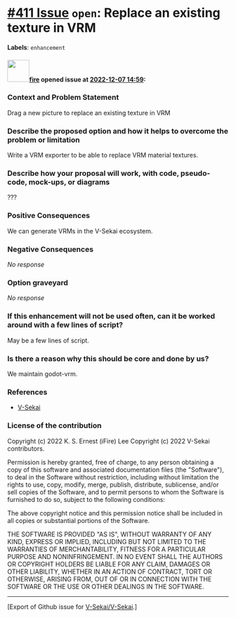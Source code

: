# [\#411 Issue](https://github.com/V-Sekai/V-Sekai/issues/411) `open`: Replace an existing texture in VRM
**Labels**: `enhancement`


#### <img src="https://avatars.githubusercontent.com/u/32321?u=c2e06a3d2b49a467aa907e54aa259516440267cc&v=4" width="50">[fire](https://github.com/fire) opened issue at [2022-12-07 14:59](https://github.com/V-Sekai/V-Sekai/issues/411):

### Context and Problem Statement

Drag a new picture to replace an existing texture in VRM

### Describe the proposed option and how it helps to overcome the problem or limitation

Write a VRM exporter to be able to replace VRM material textures.

### Describe how your proposal will work, with code, pseudo-code, mock-ups, or diagrams

???

### Positive Consequences

We can generate VRMs in the V-Sekai ecosystem.

### Negative Consequences

_No response_

### Option graveyard

_No response_

### If this enhancement will not be used often, can it be worked around with a few lines of script?

May be a few lines of script.

### Is there a reason why this should be core and done by us?

We maintain godot-vrm.

### References

- [V-Sekai](https://v-sekai.org/)


### License of the contribution

Copyright (c) 2022 K. S. Ernest (iFire) Lee
Copyright (c) 2022 V-Sekai contributors.

Permission is hereby granted, free of charge, to any person obtaining a copy of this software and associated documentation files (the "Software"), to deal in the Software without restriction, including without limitation the rights to use, copy, modify, merge, publish, distribute, sublicense, and/or sell copies of the Software, and to permit persons to whom the Software is furnished to do so, subject to the following conditions:

The above copyright notice and this permission notice shall be included in all copies or substantial portions of the Software.

THE SOFTWARE IS PROVIDED "AS IS", WITHOUT WARRANTY OF ANY KIND, EXPRESS OR IMPLIED, INCLUDING BUT NOT LIMITED TO THE WARRANTIES OF MERCHANTABILITY, FITNESS FOR A PARTICULAR PURPOSE AND NONINFRINGEMENT. IN NO EVENT SHALL THE AUTHORS OR COPYRIGHT HOLDERS BE LIABLE FOR ANY CLAIM, DAMAGES OR OTHER LIABILITY, WHETHER IN AN ACTION OF CONTRACT, TORT OR OTHERWISE, ARISING FROM, OUT OF OR IN CONNECTION WITH THE SOFTWARE OR THE USE OR OTHER DEALINGS IN THE SOFTWARE.





-------------------------------------------------------------------------------



[Export of Github issue for [V-Sekai/V-Sekai](https://github.com/V-Sekai/V-Sekai).]
